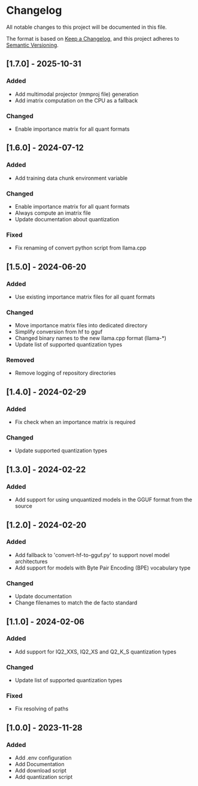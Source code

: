 # Changelog
All notable changes to this project will be documented in this file.

The format is based on [Keep a Changelog](https://keepachangelog.com/en/1.0.0/),
and this project adheres to [Semantic Versioning](https://semver.org/spec/v2.0.0.html).

## [1.7.0] - 2025-10-31

### Added
- Add multimodal projector (mmproj file) generation
- Add imatrix computation on the CPU as a fallback

### Changed
- Enable importance matrix for all quant formats

## [1.6.0] - 2024-07-12

### Added
- Add training data chunk environment variable

### Changed
- Enable importance matrix for all quant formats
- Always compute an imatrix file
- Update documentation about quantization

### Fixed
- Fix renaming of convert python script from llama.cpp

## [1.5.0] - 2024-06-20

### Added
- Use existing importance matrix files for all quant formats

### Changed
- Move importance matrix files into dedicated directory
- Simplify conversion from hf to gguf
- Changed binary names to the new llama.cpp format (llama-\*)
- Update list of supported quantization types

### Removed
- Remove logging of repository directories

## [1.4.0] - 2024-02-29

### Added
- Fix check when an importance matrix is required

### Changed
- Update supported quantization types

## [1.3.0] - 2024-02-22

### Added
- Add support for using unquantized models in the GGUF format from the source

## [1.2.0] - 2024-02-20

### Added
- Add fallback to 'convert-hf-to-gguf.py' to support novel model architectures
- Add support for models with Byte Pair Encoding (BPE) vocabulary type

### Changed
- Update documentation
- Change filenames to match the de facto standard

## [1.1.0] - 2024-02-06

### Added
- Add support for IQ2_XXS, IQ2_XS and Q2_K_S quantization types

### Changed
- Update list of supported quantization types

### Fixed
- Fix resolving of paths

## [1.0.0] - 2023-11-28

### Added
- Add .env configuration
- Add Documentation
- Add download script
- Add quantization script
